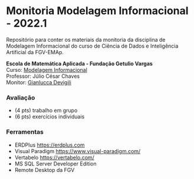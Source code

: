 # Monitoria Modelagem Informacional - 2022.1
Repositório para conter os materiais da monitoria da disciplina de Modelagem Informacional do curso de Ciência de Dados e Inteligência Artificial da FGV-EMAp.

**Escola de Matemática Aplicada - Fundação Getulio Vargas**                   <br>
Curso: [Modelagem Informacional](https://ss.cursos.fgv.br/d2l/home/121047)    <br>
Professor: Júlio César Chaves                                                 <br>
Monitor: [Gianlucca Devigili](https://www.linkedin.com/in/gianluccadevigili/)

### Avaliação

+ (4 pts) trabalho em grupo 
+ (6 pts) exercícios individuais 

### Ferramentas

+ ERDPlus <https://erdplus.com>
+ Visual Paradigm <https://www.visual-paradigm.com/>
+ Vertabelo <https://vertabelo.com/>
+ MS SQL Server Developer Edition
+ Remote Desktop da FGV
